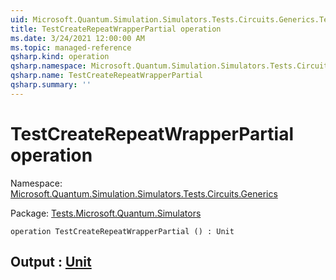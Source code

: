 ```yaml
---
uid: Microsoft.Quantum.Simulation.Simulators.Tests.Circuits.Generics.TestCreateRepeatWrapperPartial
title: TestCreateRepeatWrapperPartial operation
ms.date: 3/24/2021 12:00:00 AM
ms.topic: managed-reference
qsharp.kind: operation
qsharp.namespace: Microsoft.Quantum.Simulation.Simulators.Tests.Circuits.Generics
qsharp.name: TestCreateRepeatWrapperPartial
qsharp.summary: ''
---
```


# TestCreateRepeatWrapperPartial operation

Namespace: [Microsoft.Quantum.Simulation.Simulators.Tests.Circuits.Generics](xref:Microsoft.Quantum.Simulation.Simulators.Tests.Circuits.Generics)

Package: [Tests.Microsoft.Quantum.Simulators](https://nuget.org/packages/Tests.Microsoft.Quantum.Simulators)




```qsharp
operation TestCreateRepeatWrapperPartial () : Unit
```


## Output : [Unit](xref:microsoft.quantum.lang-ref.unit)

